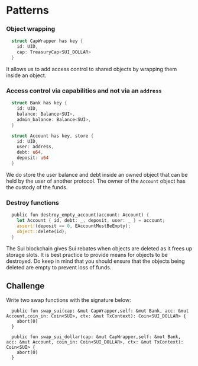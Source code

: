# Patterns

### Object wrapping

```rust
  struct CapWrapper has key {
    id: UID,
    cap: TreasuryCap<SUI_DOLLAR>
  }
```

It allows us to add access control to shared objects by wrapping them inside an object.

### Access control via capabilities and not via an `address`

```rust
  struct Bank has key {
    id: UID,
    balance: Balance<SUI>,
    admin_balance: Balance<SUI>,
  }

  struct Account has key, store {
    id: UID,
    user: address,
    debt: u64,
    deposit: u64
  }
```

We do store the user balance and debt inside an owned object that can be held by the user of another protocol. The owner of the `Account` object has the custody of the funds.

### Destroy functions

```rust
  public fun destroy_empty_account(account: Account) {
    let Account { id, debt: _, deposit, user: _ } = account;
    assert!(deposit == 0, EAccountMustBeEmpty);
    object::delete(id);
  }
```

The Sui blockchain gives Sui rebates when objects are deleted as it frees up storage slots. It is best practice to provide means for objects to be destroyed. Do keep in mind that you should ensure that the objects being deleted are empty to prevent loss of funds.

## Challenge

Write two swap functions with the signature below:

```move
  public fun swap_sui(cap: &mut CapWrapper,self: &mut Bank, acc: &mut Account,coin_in: Coin<SUI>, ctx: &mut TxContext): Coin<SUI_DOLLAR> {
    abort(0)
  }

  public fun swap_sui_dollar(cap: &mut CapWrapper,self: &mut Bank, acc: &mut Account, coin_in: Coin<SUI_DOLLAR>, ctx: &mut TxContext): Coin<SUI> {
    abort(0)
  }
```

